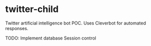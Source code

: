 twitter-child
=============
Twitter artificial intelligence bot POC. Uses Cleverbot for automated responses.

TODO:
Implement database
Session control
